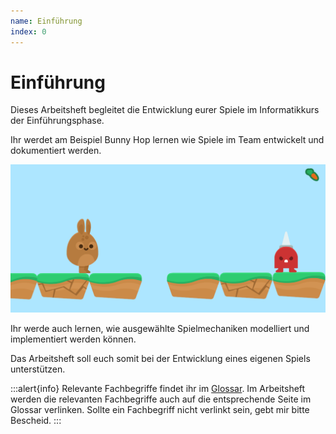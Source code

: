 ```yaml
---
name: Einführung
index: 0
---
```


# Einführung

Dieses Arbeitsheft begleitet die Entwicklung eurer Spiele im Informatikkurs der Einführungsphase.

Ihr werdet am Beispiel Bunny Hop lernen wie Spiele im Team entwickelt und dokumentiert werden.

![Bunny Hop](/assets/bunny-hop/frame60.png "Bunny Hop")

Ihr werde auch lernen, wie ausgewählte Spielmechaniken modelliert und implementiert werden können.

Das Arbeitsheft soll euch somit bei der Entwicklung eines eigenen Spiels unterstützen.

:::alert{info}
Relevante Fachbegriffe findet ihr im [Glossar](/glossary). Im Arbeitsheft werden die relevanten Fachbegriffe auch auf die entsprechende Seite im Glossar verlinken. Sollte ein Fachbegriff nicht verlinkt sein, gebt mir bitte Bescheid.
:::
